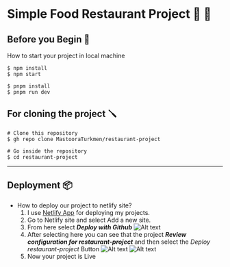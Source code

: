 # Simple Food Restaurant Project 🍔 🌭

## Before you Begin 🔨

How to start your project in local machine

```
$ npm install
$ npm start
````

```
$ pnpm install
$ pnpm run dev
```

## For cloning the project 🪛

```
# Clone this repository
$ gh repo clone MastooraTurkmen/restaurant-project

# Go inside the repository
$ cd restaurant-project

```

------

## Deployment 📦

+ How to deploy our project to netlify site?
   1. I use [Netlify App](https://app.netlify.com/) for deploying my projects.
   2. Go to Netlify site and select Add a new site.
   3. From here select **_Deploy with Github_**
       ![Alt text](image.png)
   4. After selecting here you can see that the project **_Review configuration for restaurant-project_** and then select the _Deploy restaurant-project_ Button
       ![Alt text](image-1.png)
       ![Alt text](image-2.png)
   5. Now your project is Live


